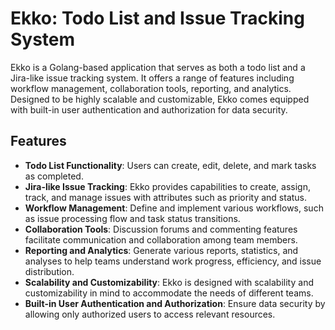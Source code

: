 # Ekko: Todo List and Issue Tracking System

Ekko is a Golang-based application that serves as both a todo list and a Jira-like issue tracking system. It offers a
range of features including workflow management, collaboration tools, reporting, and analytics. Designed to be highly
scalable and customizable, Ekko comes equipped with built-in user authentication and authorization for data security.

## Features

- **Todo List Functionality**: Users can create, edit, delete, and mark tasks as completed.
- **Jira-like Issue Tracking**: Ekko provides capabilities to create, assign, track, and manage issues with attributes
  such as priority and status.
- **Workflow Management**: Define and implement various workflows, such as issue processing flow and task status
  transitions.
- **Collaboration Tools**: Discussion forums and commenting features facilitate communication and collaboration among
  team members.
- **Reporting and Analytics**: Generate various reports, statistics, and analyses to help teams understand work
  progress, efficiency, and issue distribution.
- **Scalability and Customizability**: Ekko is designed with scalability and customizability in mind to accommodate the
  needs of different teams.
- **Built-in User Authentication and Authorization**: Ensure data security by allowing only authorized users to access
  relevant resources.
